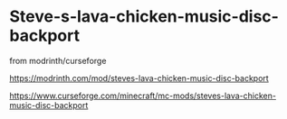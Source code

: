 # Steve-s-lava-chicken-music-disc-backport
from modrinth/curseforge

https://modrinth.com/mod/steves-lava-chicken-music-disc-backport

https://www.curseforge.com/minecraft/mc-mods/steves-lava-chicken-music-disc-backport
